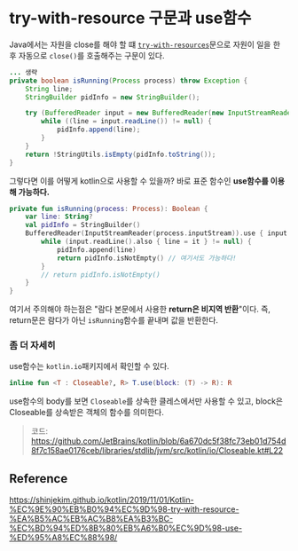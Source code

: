 # try-with-resource 구문과 use함수
Java에서는 자원을 close를 해야 할 떄 [`try-with-resources`](../java/grammar/try-with-resources.md)문으로 자원이 일을 한 후 자동으로 `close()`를 호출해주는 구문이 있다.

```java
... 생략
private boolean isRunning(Process process) throw Exception {
    String line;
    StringBuilder pidInfo = new StringBuilder();

    try (BufferedReader input = new BufferedReader(new InputStreamReader(process.getInputStream()))) {
        while ((line = input.readLine()) != null) {
            pidInfo.append(line);
        }
    } 
    return !StringUtils.isEmpty(pidInfo.toString());
}
```

그렇다면 이를 어떻게 kotlin으로 사용할 수 있을까? 바로 표준 함수인 **use함수를 이용해 가능하다.**
```kotlin
private fun isRunning(process: Process): Boolean {
    var line: String?
    val pidInfo = StringBuilder()
    BufferedReader(InputStreamReader(process.inputStream)).use { input ->
        while (input.readLine().also { line = it } != null) {
            pidInfo.append(line)
            return pidInfo.isNotEmpty() // 여기서도 가능하다!
        }
        // return pidInfo.isNotEmpty() 
    }
}
```
여기서 주의해야 하는점은 "람다 본문에서 사용한 **return은 비지역 반환**"이다. 즉, return문은 람다가 아닌 `isRunning`함수를 끝내며 값을 반환한다.

### 좀 더 자세히
use함수는 `kotlin.io`패키지에서 확인할 수 있다.
```kotlin
inline fun <T : Closeable?, R> T.use(block: (T) -> R): R
```
use함수의 body를 보면  `Closeable`를 상속한 클레스에서만 사용할 수 있고, block은 Closeable를 상속받은 객체의 함수를 의미한다.

> 코드: https://github.com/JetBrains/kotlin/blob/6a670dc5f38fc73eb01d754d8f7c158ae0176ceb/libraries/stdlib/jvm/src/kotlin/io/Closeable.kt#L22

## Reference
https://shinjekim.github.io/kotlin/2019/11/01/Kotlin-%EC%9E%90%EB%B0%94%EC%9D%98-try-with-resource-%EA%B5%AC%EB%AC%B8%EA%B3%BC-%EC%BD%94%ED%8B%80%EB%A6%B0%EC%9D%98-use-%ED%95%A8%EC%88%98/